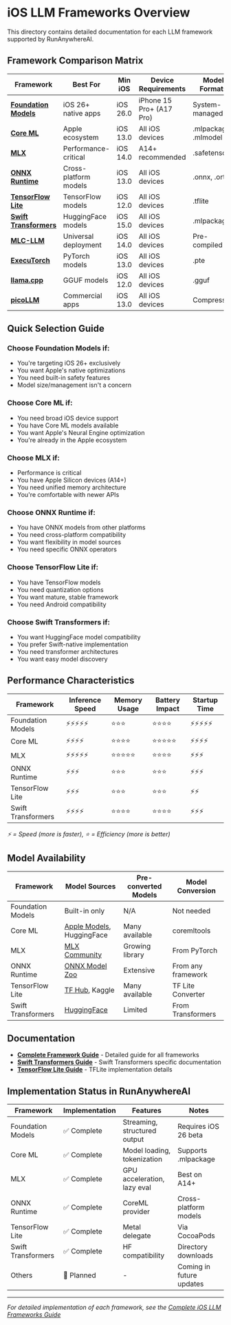 # iOS LLM Frameworks Overview

This directory contains detailed documentation for each LLM framework supported by RunAnywhereAI.

## Framework Comparison Matrix

| Framework | Best For | Min iOS | Device Requirements | Model Formats | Production Ready |
|-----------|----------|---------|-------------------|---------------|------------------|
| **[Foundation Models](../setup/foundation-models.md)** | iOS 26+ native apps | iOS 26.0 | iPhone 15 Pro+ (A17 Pro) | System-managed | 🔶 Beta |
| **[Core ML](ios-llm-frameworks-guide.md#2-core-ml)** | Apple ecosystem | iOS 13.0 | All iOS devices | .mlpackage, .mlmodel | ✅ Yes |
| **[MLX](ios-llm-frameworks-guide.md#3-mlx-framework)** | Performance-critical | iOS 14.0 | A14+ recommended | .safetensors | ✅ Yes |
| **[ONNX Runtime](ios-llm-frameworks-guide.md#5-onnx-runtime)** | Cross-platform models | iOS 13.0 | All iOS devices | .onnx, .ort | ✅ Yes |
| **[TensorFlow Lite](tensorflow-lite.md)** | TensorFlow models | iOS 12.0 | All iOS devices | .tflite | ✅ Yes |
| **[Swift Transformers](swift-transformers.md)** | HuggingFace models | iOS 15.0 | All iOS devices | .mlpackage | ✅ Yes |
| **[MLC-LLM](ios-llm-frameworks-guide.md#4-mlc-llm)** | Universal deployment | iOS 14.0 | All iOS devices | Pre-compiled | 🔄 Coming Soon |
| **[ExecuTorch](ios-llm-frameworks-guide.md#6-executorch)** | PyTorch models | iOS 13.0 | All iOS devices | .pte | 🔄 Coming Soon |
| **[llama.cpp](ios-llm-frameworks-guide.md#7-llamacpp-gguf)** | GGUF models | iOS 12.0 | All iOS devices | .gguf | 🔄 Coming Soon |
| **[picoLLM](ios-llm-frameworks-guide.md#9-picollm)** | Commercial apps | iOS 13.0 | All iOS devices | Compressed | 🔄 Coming Soon |

## Quick Selection Guide

### Choose Foundation Models if:
- You're targeting iOS 26+ exclusively
- You want Apple's native optimizations
- You need built-in safety features
- Model size/management isn't a concern

### Choose Core ML if:
- You need broad iOS device support
- You have Core ML models available
- You want Apple's Neural Engine optimization
- You're already in the Apple ecosystem

### Choose MLX if:
- Performance is critical
- You have Apple Silicon devices (A14+)
- You need unified memory architecture
- You're comfortable with newer APIs

### Choose ONNX Runtime if:
- You have ONNX models from other platforms
- You need cross-platform compatibility
- You want flexibility in model sources
- You need specific ONNX operators

### Choose TensorFlow Lite if:
- You have TensorFlow models
- You need quantization options
- You want mature, stable framework
- You need Android compatibility

### Choose Swift Transformers if:
- You want HuggingFace model compatibility
- You prefer Swift-native implementation
- You need transformer architectures
- You want easy model discovery

## Performance Characteristics

| Framework | Inference Speed | Memory Usage | Battery Impact | Startup Time |
|-----------|----------------|--------------|----------------|--------------|
| Foundation Models | ⚡⚡⚡⚡⚡ | ⭐⭐⭐ | ⭐⭐⭐⭐ | ⚡⚡⚡⚡⚡ |
| Core ML | ⚡⚡⚡⚡ | ⭐⭐⭐⭐ | ⭐⭐⭐⭐⭐ | ⚡⚡⚡⚡ |
| MLX | ⚡⚡⚡⚡⚡ | ⭐⭐⭐⭐⭐ | ⭐⭐⭐⭐ | ⚡⚡⚡ |
| ONNX Runtime | ⚡⚡⚡ | ⭐⭐⭐ | ⭐⭐⭐ | ⚡⚡⚡ |
| TensorFlow Lite | ⚡⚡⚡ | ⭐⭐⭐ | ⭐⭐⭐ | ⚡⚡ |
| Swift Transformers | ⚡⚡⚡⚡ | ⭐⭐⭐⭐ | ⭐⭐⭐⭐ | ⚡⚡⚡ |

*⚡ = Speed (more is faster), ⭐ = Efficiency (more is better)*

## Model Availability

| Framework | Model Sources | Pre-converted Models | Model Conversion |
|-----------|--------------|---------------------|------------------|
| Foundation Models | Built-in only | N/A | Not needed |
| Core ML | [Apple Models](https://developer.apple.com/machine-learning/models/), HuggingFace | Many available | coremltools |
| MLX | [MLX Community](https://huggingface.co/mlx-community) | Growing library | From PyTorch |
| ONNX Runtime | [ONNX Model Zoo](https://github.com/onnx/models) | Extensive | From any framework |
| TensorFlow Lite | [TF Hub](https://tfhub.dev), Kaggle | Many available | TF Lite Converter |
| Swift Transformers | [HuggingFace](https://huggingface.co) | Limited | From Transformers |

## Documentation

- **[Complete Framework Guide](ios-llm-frameworks-guide.md)** - Detailed guide for all frameworks
- **[Swift Transformers Guide](swift-transformers.md)** - Swift Transformers specific documentation
- **[TensorFlow Lite Guide](tensorflow-lite.md)** - TFLite implementation details

## Implementation Status in RunAnywhereAI

| Framework | Implementation | Features | Notes |
|-----------|---------------|----------|-------|
| Foundation Models | ✅ Complete | Streaming, structured output | Requires iOS 26 beta |
| Core ML | ✅ Complete | Model loading, tokenization | Supports .mlpackage |
| MLX | ✅ Complete | GPU acceleration, lazy eval | Best on A14+ |
| ONNX Runtime | ✅ Complete | CoreML provider | Cross-platform models |
| TensorFlow Lite | ✅ Complete | Metal delegate | Via CocoaPods |
| Swift Transformers | ✅ Complete | HF compatibility | Directory downloads |
| Others | 🔄 Planned | - | Coming in future updates |

---

*For detailed implementation of each framework, see the [Complete iOS LLM Frameworks Guide](ios-llm-frameworks-guide.md)*
